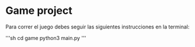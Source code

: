 # Game project

Para correr el juego debes seguir las siguientes instrucciones en la terminal: 

'''sh
cd game
python3 main.py
'''





